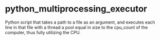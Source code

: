 python_multiprocessing_executor
===============================

Python script that takes a path to a file as an argument, and executes each line in that file with a thread a pool equal in size to the cpu_count of the computer, thus fully utilizing the CPU.
